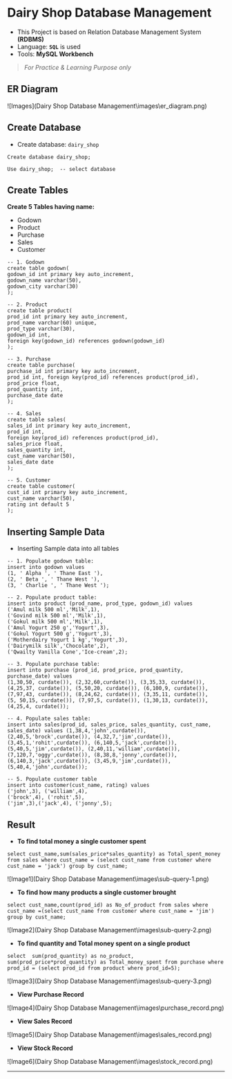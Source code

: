 # Dairy Shop Database Management
- This Project is based on Relation Database Management System **(RDBMS)**
- Language: **`SQL`** is used
- Tools: **MySQL Workbench**
> *For Practice & Learning Purpose only*

## ER Diagram
![Images](Dairy Shop Database Management\images\er_diagram.png)

## Create Database
- Create database: `dairy_shop`

```
Create database dairy_shop;

Use dairy_shop;  -- select database
```

## Create Tables
**Create 5 Tables having name:**
- Godown
- Product
- Purchase
- Sales
- Customer
```
-- 1. Godown
create table godown(
godown_id int primary key auto_increment,
godown_name varchar(50),
godown_city varchar(30) 
);

-- 2. Product
create table product(
prod_id int primary key auto_increment,
prod_name varchar(60) unique,
prod_type varchar(30),
godown_id int, 
foreign key(godown_id) references godown(godown_id)
);

-- 3. Purchase
create table purchase(
purchase_id int primary key auto_increment,
prod_id int, foreign key(prod_id) references product(prod_id),
prod_price float,
prod_quantity int,
purchase_date date 
);

-- 4. Sales
create table sales(
sales_id int primary key auto_increment,
prod_id int,
foreign key(prod_id) references product(prod_id),
sales_price float, 
sales_quantity int,
cust_name varchar(50),
sales_date date
);

-- 5. Customer
create table customer(
cust_id int primary key auto_increment,
cust_name varchar(50),
rating int default 5
);
```

## Inserting Sample Data

- Inserting Sample data into all tables
```
-- 1. Populate godown table:
insert into godown values
(1, ' Alpha ', ' Thane East '),
(2, ' Beta ', ' Thane West '),
(3, ' Charlie ', ' Thane West ');

-- 2. Populate product table:
insert into product (prod_name, prod_type, godown_id) values
('Amul milk 500 ml','Milk',1),
('Govind milk 500 ml','Milk',1),
('Gokul milk 500 ml','Milk',1),
('Amul Yogurt 250 g','Yogurt',3),
('Gokul Yogurt 500 g','Yogurt',3),
('Motherdairy Yogurt 1 kg','Yogurt',3),
('Dairymilk silk','Chocolate',2),
('Qwailty Vanilla Cone','Ice-cream',2);

-- 3. Populate purchase table:
insert into purchase (prod_id, prod_price, prod_quantity, purchase_date) values
(1,30,50, curdate()), (2,32,60,curdate()), (3,35,33, curdate()),
(4,25,37, curdate()), (5,50,20, curdate()), (6,100,9, curdate()),
(7,97,43, curdate()), (8,24,62, curdate()), (3,35,11, curdate()),
(5, 50,15, curdate()), (7,97,5, curdate()), (1,30,13, curdate()),
(4,25,4, curdate());

-- 4. Populate sales table:
insert into sales(prod_id, sales_price, sales_quantity, cust_name, sales_date) values (1,38,4,'john',curdate()),
(2,40,5,'brock',curdate()), (4,32,7,'jim',curdate()), 
(3,45,1,'rohit',curdate()), (6,140,5,'jack',curdate()), 
(5,40,5,'jim',curdate()), (2,40,11,'william',curdate()), 
(7,120,7,'oggy',curdate()), (8,38,8,'jonny',curdate()), 
(6,140,3,'jack',curdate()), (3,45,9,'jim',curdate()), (5,40,4,'john',curdate());

-- 5. Populate customer table
insert into customer(cust_name, rating) values
('john',3), ('william',4),
('brock',4), ('rohit',5),
('jim',3),('jack',4), ('jonny',5);
```

## Result
- **To find total money a single customer spent**
```
select cust_name,sum(sales_price*sales_quantity) as Total_spent_money from sales where cust_name = (select cust_name from customer where cust_name = 'jack') group by cust_name;
```
![Image1](Dairy Shop Database Management\images\sub-query-1.png)

- **To find how many products a single customer brought**
```
select cust_name,count(prod_id) as No_of_product from sales where cust_name =(select cust_name from customer where cust_name = 'jim') group by cust_name;
```
![Image2](Dairy Shop Database Management\images\sub-query-2.png)

- **To find quantity and Total money spent on a single product**
```
select  sum(prod_quantity) as no_product, sum(prod_price*prod_quantity) as Total_money_spent from purchase where prod_id = (select prod_id from product where prod_id=5);
```
![Image3](Dairy Shop Database Management\images\sub-query-3.png)

- **View Purchase Record**

![Image4](Dairy Shop Database Management\images\purchase_record.png)

- **View Sales Record**

![Image5](Dairy Shop Database Management\images\sales_record.png)

- **View Stock Record**

![Image6](Dairy Shop Database Management\images\stock_record.png)

-----


